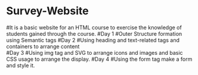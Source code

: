 ﻿# Survey-Website
#It is a basic website for an HTML course to exercise the knowledge of students gained through the course.
#Day 1
#Outer Structure formation using Semantic tags
#Day 2 
#Using heading and text-related tags and containers to arrange content  
#Day 3 
#Using img tag and SVG to arrange icons and images and basic CSS usage to arrange the display.
#Day 4 
#Using the form tag make a form and style it.
